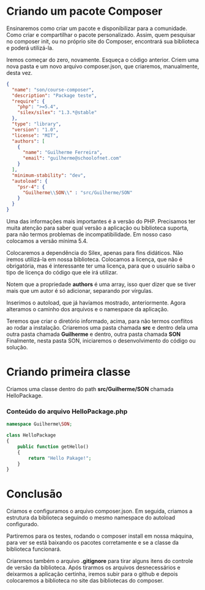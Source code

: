 # Criando um pacote Composer

Ensinaremos como criar um pacote e disponibilizar para a comunidade. Como criar e compartilhar o pacote personalizado. 
Assim, quem pesquisar no composer init, ou no próprio site do Composer, encontrará sua biblioteca e poderá utilizá-la.

Iremos começar do zero, novamente. Esqueça o código anterior. Criem uma nova pasta e um novo arquivo composer.json, que criaremos, manualmente, desta vez.

```json
{
  "name": "son/course-composer",
  "description": "Package teste",
  "require": {
    "php": ">=5.4",
    "silex/silex": "1.3.*@stable"
  },
  "type": "library",
  "version": "1.0",
  "license": "MIT",
  "authors": [
    {
      "name": "Guilherme Ferreira",
      "email": "guilherme@schoolofnet.com"
    }
  ],
  "minimum-stability": "dev",
  "autoload": {
    "psr-4": {
      "Guilherme\\SON\\" : "src/Guilherme/SON"
    }
  }
}
```

Uma das informações mais importantes é a versão do PHP. Precisamos ter muita atenção para saber qual versão a aplicação ou biblioteca suporta, para não termos problemas de incompatibilidade. 
Em nosso caso colocamos a versão mínima 5.4.

Colocaremos a dependência do Silex, apenas para fins didáticos. Não iremos utilizá-la em nossa biblioteca. 
Colocamos a licença, que não é obrigatória, mas é interessante ter uma licença, para que o usuário saiba o tipo de licença do código que ele irá utilizar.

Notem que a propriedade **authors** é uma array, isso quer dizer que se tiver mais que um autor é só adicionar, separando por vírgulas.

Inserimos o autoload, que já havíamos mostrado, anteriormente. Agora alteramos o caminho dos arquivos e o namespace da aplicação.

Teremos que criar o diretório informado, acima, para não termos conflitos ao rodar a instalação. 
Criaremos uma pasta chamada **src** e dentro dela uma outra pasta chamada **Guilherme** e dentro, outra pasta chamada **SON** Finalmente, nesta pasta SON, iniciaremos o  desenvolvimento do código ou solução.

# Criando primeira classe

Criamos uma classe dentro do path **src/Guilherme/SON** chamada HelloPackage.

### Conteúdo do arquivo HelloPackage.php

```php
namespace Guilherme\SON;

class HelloPackage
{
    public function getHello()
    {
        return "Hello Pakage!";
    }
}
```

# Conclusão

Criamos e configuramos o arquivo composer.json. Em seguida, criamos a estrutura da biblioteca seguindo o mesmo namespace do autoload configurado.

Partiremos para os testes, rodando o composer install em nossa máquina, para ver se está baixando os pacotes corretamente e se a classe da biblioteca funcionará.

Criaremos também o arquivo **.gitignore** para tirar alguns itens do controle de versão da biblioteca. 
Após tirarmos os arquivos desnecessários e deixarmos a aplicação certinha, iremos subir para o github e depois colocaremos a biblioteca no site das bibliotecas do composer.